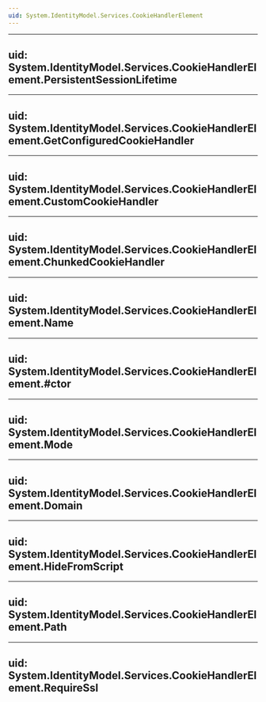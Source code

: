 ```yaml
---
uid: System.IdentityModel.Services.CookieHandlerElement
---
```


---
uid: System.IdentityModel.Services.CookieHandlerElement.PersistentSessionLifetime
---

---
uid: System.IdentityModel.Services.CookieHandlerElement.GetConfiguredCookieHandler
---

---
uid: System.IdentityModel.Services.CookieHandlerElement.CustomCookieHandler
---

---
uid: System.IdentityModel.Services.CookieHandlerElement.ChunkedCookieHandler
---

---
uid: System.IdentityModel.Services.CookieHandlerElement.Name
---

---
uid: System.IdentityModel.Services.CookieHandlerElement.#ctor
---

---
uid: System.IdentityModel.Services.CookieHandlerElement.Mode
---

---
uid: System.IdentityModel.Services.CookieHandlerElement.Domain
---

---
uid: System.IdentityModel.Services.CookieHandlerElement.HideFromScript
---

---
uid: System.IdentityModel.Services.CookieHandlerElement.Path
---

---
uid: System.IdentityModel.Services.CookieHandlerElement.RequireSsl
---
